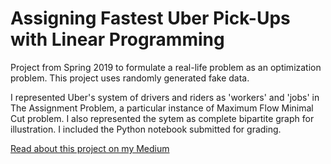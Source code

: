 # Assigning Fastest Uber Pick-Ups with Linear Programming

Project from Spring 2019 to formulate a real-life problem as an optimization problem. This project uses randomly generated fake data. 

I represented Uber's system of drivers and riders as 'workers' and 'jobs' in The Assignment Problem, a particular instance of Maximum Flow Minimal Cut problem. I also represented the sytem as complete bipartite graph for illustration. I included the Python notebook submitted for grading. 

[Read about this project on my Medium](https://towardsdatascience.com/assigning-fastest-pick-ups-to-uber-drivers-with-linear-programming-8f8bd3c44c9a)
